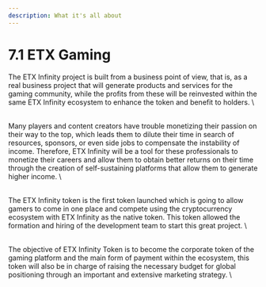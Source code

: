```yaml
---
description: What it's all about
---
```


# 7.1  ETX Gaming

The ETX Infinity project is built from a business point of view, that is, as a real business project that will generate products and services for the gaming community, while the profits from these will be reinvested within the same ETX Infinity ecosystem to enhance the token and benefit to holders.\
\
Many players and content creators have trouble monetizing their passion on their way to the top, which leads them to dilute their time in search of resources, sponsors, or even side jobs to compensate the instability of income. Therefore, ETX Infinity will be a tool for these professionals to monetize their careers and allow them to obtain better returns on their time through the creation of self-sustaining platforms that allow them to generate higher income.\
\
The ETX Infinity token is the first token launched which is going to allow gamers to come in one place and compete using the cryptocurrency ecosystem with ETX Infinity as the native token. This token allowed the formation and hiring of the development team to start this great project.&#x20;\
\
The objective of ETX Infinity Token is to become the corporate token of the gaming platform and the main form of payment within the ecosystem, this token will also be in charge of raising the necessary budget for global positioning through an important and extensive marketing strategy.\
